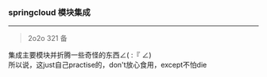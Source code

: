 ### springcloud 模块集成

---
> 2o2o 321 备

集成主要模块并折腾一些奇怪的东西∠( :『 ∠)\
所以说，这just自己practise的，don't放心食用，except不怕die

